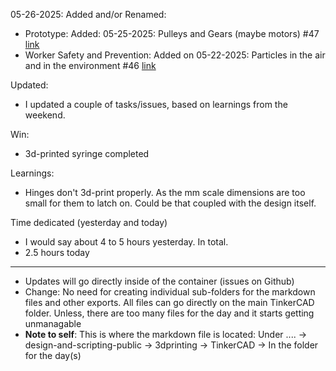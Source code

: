 05-26-2025:
Added and/or Renamed:
- Prototype: Added: 05-25-2025: Pulleys and Gears (maybe motors) #47 [link](https://github.com/Shangrila-VHP/shangrila-vhp/issues/47) 
- Worker Safety and Prevention: Added on 05-22-2025: Particles in the air and in the environment #46 [link](https://github.com/Shangrila-VHP/shangrila-vhp/issues/46)

Updated:
- I updated a couple of tasks/issues, based on learnings from the weekend. 

Win:
- 3d-printed syringe completed

Learnings:
- Hinges don't 3d-print properly. As the mm scale dimensions are too small for them to latch on. Could be that coupled with the design itself.

Time dedicated (yesterday and today)
- I would say about 4 to 5 hours yesterday. In total. 
- 2.5 hours today
---

- Updates will go directly inside of the container (issues on Github)
- Change: No need for creating individual sub-folders for the markdown files and other exports. All files can go directly on the main TinkerCAD folder. Unless, there are too many files for the day and it starts getting unmanagable
- **Note to self**: This is where the markdown file is located: Under ....  -> design-and-scripting-public -> 3dprinting -> TinkerCAD -> In the folder for the day(s)
